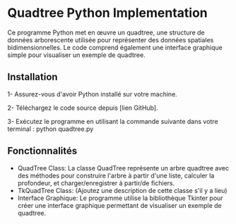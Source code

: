 # Quadtree Python Implementation

Ce programme Python met en œuvre un quadtree, une structure de données arborescente utilisée pour représenter des données spatiales bidimensionnelles. Le code comprend également une interface graphique simple pour visualiser un exemple de quadtree.

## Installation

1- Assurez-vous d'avoir Python installé sur votre machine.

2- Téléchargez le code source depuis [lien GitHub].

3- Exécutez le programme en utilisant la commande suivante dans votre terminal :
python quadtree.py

## Fonctionnalités

- QuadTree Class: La classe QuadTree représente un arbre quadtree avec des méthodes pour construire l'arbre à partir d'une liste, calculer la profondeur, et charger/enregistrer à partir/de fichiers.
- TkQuadTree Class: (Ajoutez une description de cette classe s'il y a lieu)
- Interface Graphique: Le programme utilise la bibliothèque Tkinter pour créer une interface graphique permettant de visualiser un exemple de quadtree.

